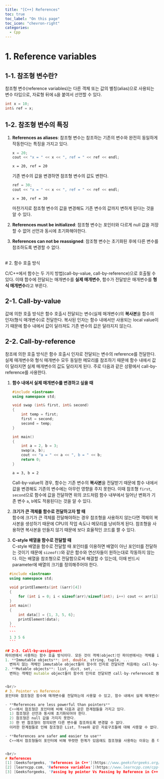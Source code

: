 ```yaml
---
title: "[C++] References"
toc: true
toc_label: "On this page"
toc_icon: "chevron-right"
categories:
  - Cpp
---
```


# 1. Reference variables
## 1-1. 참조형 변수란?
참조형 변수(reference variables)는 다른 객체 또는 값의 별칭(alias)으로 사용되는 변수 타입으로, 자료형 뒤에 `&`을 붙여서 선언할 수 있다.
```cpp
int x = 10;
int& ref = x;
```

## 1-2. 참조형 변수의 특징
1. **References as aliases**: 참조형 변수는 참조하는 기존의 변수와 완전히 동일하게 작동한다는 특징을 가지고 있다.
	```cpp
	x = 20;
	cout << "x = " << x << ", ref = " << ref << endl;
	```
	```
	x = 20, ref = 20
	```
	기존 변수의 값을 변경하면 참조형 변수의 값도 변한다.
	```cpp
	ref = 30;
	cout << "x = " << x << ", ref = " << ref << endl;
	```
	```
	x = 30, ref = 30
	```
	마찬가지로 참조형 변수의 값을 변경해도 기존 변수의 값까지 변하게 된다는 것을 알 수 있다.

2. **References must be initialized**: 참조형 변수는 포인터와 다르게 null 값을 저장할 수 없어 선언과 동시에 초기화해야한다.
3. **References can not be reassigned**: 참조형 변수는 초기화된 후에 다른 변수를 참조하도록 변경할 수 없다. 


<br/>
# 2. 함수 호출 방식

C/C++에서 함수는 두 가지 방법(call-by-value, call-by-reference)으로 호출될 수 있다. 이때 함수에 전달되는 매개변수를 **실제 매개변수**, 함수가 전달받은 매개변수를 **형식 매개변수**라고 부른다.

## 2-1. Call-by-value
값에 의한 호출 방식은 함수 호출시 전달되는 변수(실제 매개변수)의 **복사본**을 함수의 인자(형식 매개변수)로 전달한다. 복사된 인자는 함수 내에서만 사용되는 local value이기 때문에 함수 내에서 값이 달라져도 기존 변수의 값은 달라지지 않는다.

## 2-2. Call-by-reference
참조에 의한 호출 방식은 함수 호출시 인자로 전달되는 변수의 reference를 전달한다. 실제 매개변수와 형식 매개변수 모두 동일한 메모리를 참조하기 때문에 함수 내에서 값이 달라지면 실제 매개변수의 값도 달라지게 된다.
주로 다음과 같은 상황에서 call-by-reference를 사용한다.
1. **함수 내에서 실제 매개변수를 변경하고 싶을 때**
	```cpp
	#include <iostream>
	using namespace std;
	
	void swap (int& first, int& second)
	{
	    int temp = first;
	    first = second;
	    second = temp;
	}
	
	int main()
	{
	    int a = 2, b = 3;
	    swap(a, b);
	    cout << "a = " << a << ", b = " << b;
	    return 0;
	}
	```
	```
	a = 3, b = 2
	```
	Call-by-value의 경우, 함수는 기존 변수의 **복사본**을 전달받기 때문에 함수 내에서 값을 변경해도 기존의 변수에는 아무런 영향을 주지 못한다. 이때 참조형 `first`, `second`으로 함수에 값을 전달하면 위의 코드처럼 함수 내부에서 일어난 변화가 기존 변수 `a`, `b`에도 적용된다는 것을 알 수 있다.

2. **크기가 큰 객체를 함수로 전달하고자 할 때**  
	함수에 크기가 큰 객체를 전달해야하는 경우 참조형을 사용하지 않는다면 객체의 복사본을 생성하기 때문에 CPU의 작업 속도나 메모리를 낭비하게 된다. 참조형을 사용하면 복사본을 만들지 않기 때문에 보다 효율적인 코드를 짤 수 있다.

3. **C-style 배열을 함수로 전달할 때**  
	C-style 배열을 함수로 전달할 때 포인터를 이용하면 배열이 아닌 포인터를 전달하는 것이기 때문에 `sizeof()`와 같은 함수와 연산자들이 원하는대로 작동하지 않는다. 이는 배열을 참조형으로 전달함으로써 해결할 수 있는데, 이때 반드시 parameter에 배열의 크기를 정의해주어야 한다.
  ```cpp
	#include <iostream>
	using namespace std;
	
	void printElements(int (&arr)[4])
	{
	    for (int i = 0; i < sizeof(arr)/sizeof(int); i++) cout << arr[i] 	<< " ";
	}
	int main()
	{
	    int data[] = {1, 3, 5, 6};
	    printElement(data);
	}
	```
	```
	1 3 5 6
	```

## 2-3. Call-by-assignment
파이썬에서 사용하는 함수 호출 방식이다. 모든 것이 객체(object)인 파이썬에서는 객체를 immutable object와 mutable object로 구분하는데, call-by-assignment는 이에 따라 호출 방식을 달리한다.
1. **Immutable objects**: int, double, string, tuple, ...  
	변하지 않는 객체인 immutable object들이 함수의 인자로 전달되면 처음에는 call-by-reference로 호출하지만, 값이 변경되면 call-by-value로 동작하여 실제 매개변수가 달리지지 않는다.
2. **Mutable objects**: list, dict, set, ...  
	변하는 객체인 mutable object들이 함수의 인자로 전달되면 call-by-reference로 동작하여 실제 매개변수가 달라질 수 있다.


<br/>
# 3. Pointer vs Reference
포인터와 참조형은 함수에 매개변수를 전달하는데 사용할 수 있고, 함수 내에서 실제 매개변수의 값을 변경할 수 있도록 해준다. 또, 데이터의 복사본을 전달하는 것이 아닌 실제 매개변수와 동일한 메모리에서 작업할 수 있도록 해주기 때문에 크기가 큰 객체들을 복사함으로써 발생하는 메모리 낭비를 방지한다. 그렇다면 포인터와 참조형은 어떤 차이를 가지고 있을까?

- **References are less powerful than pointers**  
    C++에서 참조형은 포인터에 비해 다음과 같은 한계점들을 가지고 있다.  
    1) 참조형은 선언과 동시에 초기화되어야 한다.  
    2) 참조형은 null 값을 가지지 못한다.  
    3) 한 번 참조형이 정의되면 다른 변수를 참조하도록 변경할 수 없다.  
    이러한 한계점들로 인해 참조형은 List, Tree와 같은 자료구조들에 대해 사용할 수 없다. (Java의 경우에는 참조형이 위와 같은 한계가 없기 때문에 포인터가 필요하지 않는다고 한다.)

- **References are safer and easier to use**  
    C++에서 참조형들이 포인터에 비해 뚜렷한 한계가 있음에도 참조형을 사용하는 이유는 좀 더 안전하고, 사용하기 쉽기 때문이다. 참조형은 선언과 동시에 초기화되어야하기 때문에 포인터와 달리 허용되지 않은 위치를 참조하는 일이 없다. 또, 참조형들은 다른 연산자 없이 그 자체로 변수의 값에 접근하고 수정할 수 있다. 선언할 때 자료형 뒤에 `&`만 붙여주면 된다. Member에 접근하는 방법도 포인터는 arrow operator `->`를 사용해야 하지만 참조형은 dot operator `.`로 접근할 수 있다.


<br/>
# References
[1] [Geeksforgeeks, 'References in C++'](https://www.geeksforgeeks.org/references-in-c/)<br/>
[2] [learncpp.com, 'Reference variables'](https://www.learncpp.com/cpp-tutorial/references/)<br/>
[3] [Geeksforgeeks, 'Passing by pointer Vs Passing by Reference in C++'](https://www.geeksforgeeks.org/passing-by-pointer-vs-passing-by-reference-in-c/)<br/>
